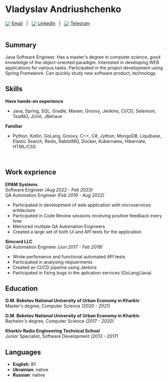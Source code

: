 # Vladyslav Andriushchenko

<div>
  <img valign="middle" src="https://img.icons8.com/color/20/null/message-squared.png" />
  <a align="center" href="mailto:vladislavandruschenko@gmail.com">Email</a>
  <span>&nbsp;&nbsp;|&nbsp;&nbsp;</span>
  <img valign="middle" src="https://img.icons8.com/fluency/20/null/linkedin.png" />
  <a href="https://www.linkedin.com/in/vladyslav-andriushchenko-71b56a153/">LinkedIn</a>
  <span>&nbsp;&nbsp;|&nbsp;&nbsp;</span>
  <img valign="middle" src="https://img.icons8.com/fluency/20/null/telegram-app.png" />
  <a href="https://t.me/Lemnus">Telegram</a>
</div>
<br>

## Summary
Java Software Engineer. Has a master's degree in computer science, good knowledge of the object-oriented paradigm. Interested in developing WEB applications for various tasks. Participated in the project development using Spring Framework. Can quickly study new software product, technology.

## Skills
**Have hands-on experience**<br>
* Java, Spring, SQL, Gradle, Maven, Groovy, Jenkins, CI/CD, Selenium, TestNG, JUnit, JBehave

**Familiar**<br>
* Python, Kotlin, GoLang, Groovy, C++, C#, Jython, MongoDB, Liquibase, Elastic Search, Redis, RabbitMQ, Docker, Kubernates, Hibernate, HTML/CSS
<br>

## Work exprience

**EPAM Systems**<br>
Software Engineer _(Aug 2022 - Feb 2023)_<br>
QA Automation Engineer _(Feb 2019 - Aug 2022)_<br>

* Participated in development of web application with microservices arhitecture
* Participated in Code Review sessions receiving positive feedback every time
* Metnored multiple QA Automation Engineers
* Created a large set of both UI and API tests for the application


**Simcord LLC**<br>
QA Automation Engineer _(Jun 2017 - Feb 2019)_<br>

* Wrote perfomance and functional automated API tests
* Participated in analysing reqiuerments
* Created an CI/CD pipeline using Jenkins
* Participated in fixing bugs in the aplication services (GoLang/Java)

## Education
**O.M. Beketov National University of Urban Economy in Kharkiv**<br>
Master's degree, Computer Science _(2020 - 2021)_  <br>

**O.M. Beketov National University of Urban Economy in Kharkiv**<br>
Bachelor's degree, Computer Science _(2017 - 2020)_ <br>

**Kharkiv Radio Engineering Technical School**<br>
Junior Specialist, Software Development _(2013 - 2017)_

## Languages
* **English**: B1 <br>
* **Ukrainian**: native <br>
* **Russian**: native

